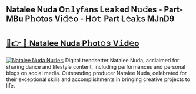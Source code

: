 ## Natalee Nuda O𝚗𝚕yf𝚊ns L𝚎a𝚔ed N𝚞𝚍es - Part-MBu P𝚑𝚘tos Vi𝚍𝚎o - H𝚘𝚝 Part L𝚎a𝚔s MJnD9

# <h2><a href="http://kf3zh4n.oniu.top/?m=Natalee+Nuda">🔗👉 🔴 Natalee Nuda P𝚑ot𝚘𝚜 V𝚒d𝚎o</a></h2>

[![Natalee Nuda Nu𝚍e𝚜](https://i.imgur.com/0qMVB7G.gif)](http://kf3zh4n.oniu.top/?m=Natalee+Nuda)
Digital trendsetter Natalee Nuda, acclaimed for sharing dance and lifestyle content, including performances and personal blogs on social media. Outstanding producer Natalee Nuda, celebrated for their exceptional skills and accomplishments in bringing creative projects to life.  
